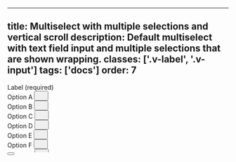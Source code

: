 <!--
 *              Copyright (c) 2025 Visa, Inc.
 *
 * Licensed under the Apache License, Version 2.0 (the "License");
 * you may not use this file except in compliance with the License.
 * You may obtain a copy of the License at
 *
 *         http://www.apache.org/licenses/LICENSE-2.0
 *
 * Unless required by applicable law or agreed to in writing, software
 * distributed under the License is distributed on an "AS IS" BASIS,
 * WITHOUT WARRANTIES OR CONDITIONS OF ANY KIND, either express or implied.
 * See the License for the specific language governing permissions and
 * limitations under the License.
 *
 -->
---
title: Multiselect with multiple selections and vertical scroll
description: Default multiselect with text field input and multiple selections that are shown wrapping.
classes: ['.v-label', '.v-input']
tags: ['docs']
order: 7
---

<div class="v-combobox">
  <div class="v-dropdown v-flex v-flex-col v-gap-4" style="max-inline-size: 290px;">
    <label class="v-label" for="multiselect-withwrapping" id="multiselect-withwrapping-label">
      Label (required)
    </label>
    <div class="v-input-container v-surface v-flex-row v-py-3 v-pl-3 v-pr-6">
      <div class="v-flex v-gap-2 v-flex-wrap v-flex-shrink-1 v-flex-grow" style="max-block-size: 140px; overflow-y: auto">
        <div class="v-chip v-chip-compact v-flex v-flex-shrink-0">
          <span>
            Option A
          </span>
          <button aria-label="remove Option A" class="v-button v-button-icon v-button-tertiary v-button-subtle" type="button">
            <svg class="v-icon v-icon-visa v-icon-tiny" height="16" viewbox="0 0 16 16" width="16">
              <use href="#visa-clear-alt-tiny">
              </use>
            </svg>
          </button>
        </div>
        <div class="v-chip v-chip-compact v-flex v-flex-shrink-0">
          <span>
            Option B
          </span>
          <button aria-label="remove Option B" class="v-button v-button-icon v-button-tertiary v-button-subtle" type="button">
            <svg class="v-icon v-icon-visa v-icon-tiny" height="16" viewbox="0 0 16 16" width="16">
              <use href="#visa-clear-alt-tiny">
              </use>
            </svg>
          </button>
        </div>
        <div class="v-chip v-chip-compact v-flex v-flex-shrink-0">
          <span>
            Option C
          </span>
          <button aria-label="remove Option C" class="v-button v-button-icon v-button-tertiary v-button-subtle" type="button">
            <svg class="v-icon v-icon-visa v-icon-tiny" height="16" viewbox="0 0 16 16" width="16">
              <use href="#visa-clear-alt-tiny">
              </use>
            </svg>
          </button>
        </div>
        <div class="v-chip v-chip-compact v-flex v-flex-shrink-0">
          <span>
            Option D
          </span>
          <button aria-label="remove Option D" class="v-button v-button-icon v-button-tertiary v-button-subtle" type="button">
            <svg class="v-icon v-icon-visa v-icon-tiny" height="16" viewbox="0 0 16 16" width="16">
              <use href="#visa-clear-alt-tiny">
              </use>
            </svg>
          </button>
        </div>
        <div class="v-chip v-chip-compact v-flex v-flex-shrink-0">
          <span>
            Option E
          </span>
          <button aria-label="remove Option E" class="v-button v-button-icon v-button-tertiary v-button-subtle" type="button">
            <svg class="v-icon v-icon-visa v-icon-tiny" height="16" viewbox="0 0 16 16" width="16">
              <use href="#visa-clear-alt-tiny">
              </use>
            </svg>
          </button>
        </div>
        <div class="v-chip v-chip-compact v-flex v-flex-shrink-0">
          <span>
            Option F
          </span>
          <button aria-label="remove Option F" class="v-button v-button-icon v-button-tertiary v-button-subtle" type="button">
            <svg class="v-icon v-icon-visa v-icon-tiny" height="16" viewbox="0 0 16 16" width="16">
              <use href="#visa-clear-alt-tiny">
              </use>
            </svg>
          </button>
        </div>
        <div class="v-chip v-chip-compact v-flex v-flex-shrink-0">
          <span>
            Option G
          </span>
          <button aria-label="remove Option G" class="v-button v-button-icon v-button-tertiary v-button-subtle" type="button">
            <svg class="v-icon v-icon-visa v-icon-tiny" height="16" viewbox="0 0 16 16" width="16">
              <use href="#visa-clear-alt-tiny">
              </use>
            </svg>
          </button>
        </div>
        <div class="v-chip v-chip-compact v-flex v-flex-shrink-0">
          <span>
            Option H
          </span>
          <button aria-label="remove Option H" class="v-button v-button-icon v-button-tertiary v-button-subtle" type="button">
            <svg class="v-icon v-icon-visa v-icon-tiny" height="16" viewbox="0 0 16 16" width="16">
              <use href="#visa-clear-alt-tiny">
              </use>
            </svg>
          </button>
        </div>
        <div class="v-chip v-chip-compact v-flex v-flex-shrink-0">
          <span>
            Option I
          </span>
          <button aria-label="remove Option I" class="v-button v-button-icon v-button-tertiary v-button-subtle" type="button">
            <svg class="v-icon v-icon-visa v-icon-tiny" height="16" viewbox="0 0 16 16" width="16">
              <use href="#visa-clear-alt-tiny">
              </use>
            </svg>
          </button>
        </div>
        <div class="v-chip v-chip-compact v-flex v-flex-shrink-0">
          <span>
            Option J
          </span>
          <button aria-label="remove Option J" class="v-button v-button-icon v-button-tertiary v-button-subtle" type="button">
            <svg class="v-icon v-icon-visa v-icon-tiny" height="16" viewbox="0 0 16 16" width="16">
              <use href="#visa-clear-alt-tiny">
              </use>
            </svg>
          </button>
        </div>
        <div class="v-chip v-chip-compact v-flex v-flex-shrink-0">
          <span>
            Option K
          </span>
          <button aria-label="remove Option K" class="v-button v-button-icon v-button-tertiary v-button-subtle" type="button">
            <svg class="v-icon v-icon-visa v-icon-tiny" height="16" viewbox="0 0 16 16" width="16">
              <use href="#visa-clear-alt-tiny">
              </use>
            </svg>
          </button>
        </div>
        <div class="v-chip v-chip-compact v-flex v-flex-shrink-0">
          <span>
            Option L
          </span>
          <button aria-label="remove Option L" class="v-button v-button-icon v-button-tertiary v-button-subtle" type="button">
            <svg class="v-icon v-icon-visa v-icon-tiny" height="16" viewbox="0 0 16 16" width="16">
              <use href="#visa-clear-alt-tiny">
              </use>
            </svg>
          </button>
        </div>
        <input class="v-input v-flex v-flex-shrink-1" id="multiselect-withwrapping" name="multiselect-withwrapping" required="" style="flex-basis: 50px" type="text"/>
      </div>
      <button aria-expanded="false" aria-haspopup="listbox" aria-labelledby="multiselect-withwrapping-label" class="v-button v-button-icon v-button-tertiary v-button-small" type="button" tabindex="-1">
        <svg aria-hidden="true" class="v-icon v-icon-visa v-icon-tiny" focusable="false" viewbox="0 0 16 16">
          <use href="#visa-chevron-down-tiny">
          </use>
        </svg>
      </button>
    </div>
  </div>
</div>
